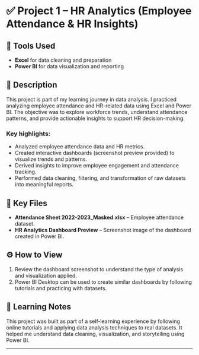 # ✅ Project 1 – HR Analytics (Employee Attendance & HR Insights)

## 📂 Tools Used
- **Excel** for data cleaning and preparation  
- **Power BI** for data visualization and reporting

## 📖 Description
This project is part of my learning journey in data analysis. I practiced analyzing employee attendance and HR-related data using Excel and Power BI. The objective was to explore workforce trends, understand attendance patterns, and provide actionable insights to support HR decision-making.

### Key highlights:
- Analyzed employee attendance data and HR metrics.
- Created interactive dashboards (screenshot preview provided) to visualize trends and patterns.
- Derived insights to improve employee engagement and attendance tracking.
- Performed data cleaning, filtering, and transformation of raw datasets into meaningful reports.

## 📂 Key Files
- **Attendance Sheet 2022-2023_Masked.xlsx** – Employee attendance dataset.
- **HR Analytics Dashboard Preview** – Screenshot image of the dashboard created in Power BI.

## ⚙ How to View
1. Review the dashboard screenshot to understand the type of analysis and visualization applied.
2. Power BI Desktop can be used to create similar dashboards by following tutorials and practicing with datasets.

## 📢 Learning Notes
This project was built as part of a self-learning experience by following online tutorials and applying data analysis techniques to real datasets. It helped me understand data cleaning, visualization, and storytelling using Power BI.

---

